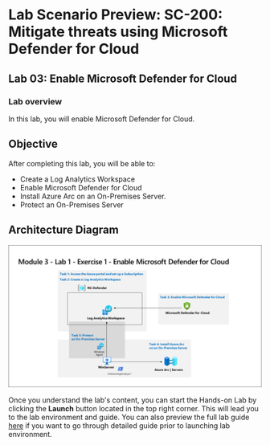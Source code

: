 # Lab Scenario Preview: SC-200: Mitigate threats using Microsoft Defender for Cloud

## Lab 03:  Enable Microsoft Defender for Cloud

### Lab overview

In this lab, you will enable Microsoft Defender for Cloud.

## Objective
  
  After completing this lab, you will be able to:

- Create a Log Analytics Workspace
- Enable Microsoft Defender for Cloud
- Install Azure Arc on an On-Premises Server.
- Protect an On-Premises Server

## Architecture Diagram

   ![](media/SC200-Lab_Diagrams_Mod3_L1_Ex1.png)

Once you understand the lab's content, you can start the Hands-on Lab by clicking the **Launch** button located in the top right corner. This will lead you to the lab environment and guide. You can also preview the full lab guide [here](https://experience.cloudlabs.ai/#/labguidepreview/cf95083f-8b3d-4aea-ad25-69b9984199a5) if you want to go through detailed guide prior to launching lab environment.
